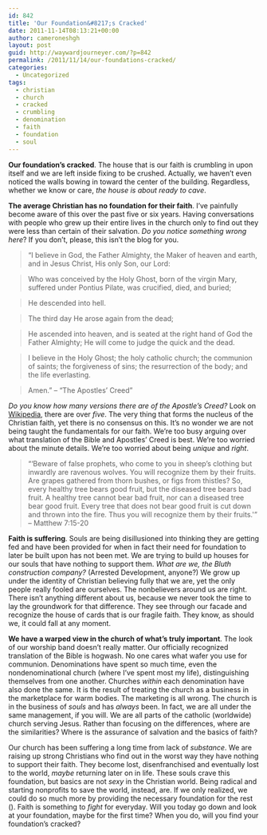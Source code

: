 ```yaml
---
id: 842
title: 'Our Foundation&#8217;s Cracked'
date: 2011-11-14T08:13:21+00:00
author: cameroneshgh
layout: post
guid: http://waywardjourneyer.com/?p=842
permalink: /2011/11/14/our-foundations-cracked/
categories:
  - Uncategorized
tags:
  - christian
  - church
  - cracked
  - crumbling
  - denomination
  - faith
  - foundation
  - soul
---
```

**Our foundation&#8217;s cracked**. The house that is our faith is crumbling in upon itself and we are left inside fixing to be crushed. Actually, we haven&#8217;t even noticed the walls bowing in toward the center of the building. Regardless, whether we know or care, _the house is about ready to cave_.

**The average Christian has no foundation for their faith**. I&#8217;ve painfully become aware of this over the past five or six years. Having conversations with people who grew up their entire lives in the church only to find out they were less than certain of their salvation. _Do you notice something wrong here_? If you don&#8217;t, please, this isn&#8217;t the blog for you.

> &#8220;I believe in God, the Father Almighty, the Maker of heaven and earth, and in Jesus Christ, His only Son, our Lord:
  
> Who was conceived by the Holy Ghost, born of the virgin Mary, suffered under Pontius Pilate, was crucified, died, and buried;
  
> He descended into hell.
  
> The third day He arose again from the dead;
  
> He ascended into heaven, and is seated at the right hand of God the Father Almighty; He will come to judge the quick and the dead.
  
> I believe in the Holy Ghost; the holy catholic church; the communion of saints; the forgiveness of sins; the resurrection of the body; and the life everlasting.
  
> Amen.&#8221; &#8211; &#8220;The Apostles&#8217; Creed&#8221;

_Do you know how many versions there are of the Apostle&#8217;s Creed?_ Look on [Wikipedia](http://en.wikipedia.org/wiki/Apostles%27_Creed), there are over _five_. The very thing that forms the nucleus of the Christian faith, yet there is no consensus on this. It&#8217;s no wonder we are not being taught the fundamentals for our faith. We&#8217;re too busy arguing over what translation of the Bible and Apostles&#8217; Creed is best. We&#8217;re too worried about the minute details. We&#8217;re too worried about being _unique_ and _right_.

> &#8220;&#8216;Beware of false prophets, who come to you in sheep’s clothing but inwardly are ravenous wolves. You will recognize them by their fruits. Are grapes gathered from thorn bushes, or figs from thistles? So, every healthy tree bears good fruit, but the diseased tree bears bad fruit. A healthy tree cannot bear bad fruit, nor can a diseased tree bear good fruit. Every tree that does not bear good fruit is cut down and thrown into the fire. Thus you will recognize them by their fruits.'&#8221; &#8211; Matthew 7:15-20

**Faith is suffering**. Souls are being disillusioned into thinking they are getting fed and have been provided for when in fact their need for foundation to later be built upon has not been met. We are trying to build up houses for our souls that have nothing to support them. _What are we, the Bluth construction company?_ (Arrested Development, anyone?) We grow up under the identity of Christian believing fully that we are, yet the only people really fooled are ourselves. The nonbelievers around us are right. There isn&#8217;t anything different about us, because we never took the time to lay the groundwork for that difference. They see through our facade and recognize the house of cards that is our fragile faith. They know, as should we, it could fall at any moment.

**We have a warped view in the church of what&#8217;s truly important**. The look of our worship band doesn&#8217;t really matter. Our officially recognized translation of the Bible is hogwash. No one cares what wafer you use for communion. Denominations have spent so much time, even the nondenominational church (where I&#8217;ve spent most my life), distinguishing themselves from one another. Churches _within_ each denomination have also done the same. It is the result of treating the church as a business in the marketplace for warm bodies. The marketing is all wrong. The church is in the business of _souls_ and has _always_ been. In fact, we are all under the same management, if you will. We are all parts of the catholic (worldwide) church serving Jesus. Rather than focusing on the differences, where are the similarities? Where is the assurance of salvation and the basics of faith?

Our church has been suffering a long time from lack of _substance_. We are raising up strong Christians who find out in the worst way they have nothing to support their faith. They become lost, disenfranchised and eventually lost to the world, _maybe_ returning later on in life. These souls crave this foundation, but basics are not _sexy_ in the Christian world. Being radical and starting nonprofits to save the world, instead, are. If we only realized, we could do so much more by providing the necessary foundation for the rest ([](http://www.biblegateway.com/passage/?search=Matthew+9:37-38&version=ESV "Matthew 9:37-38")). Faith is something to _fight_ for everyday. Will you today go down and look at your foundation, maybe for the first time? When you do, will you find your foundation&#8217;s cracked?